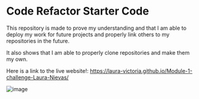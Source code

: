 # Code Refactor Starter Code

This repository is made to prove my understanding and that I am able to deploy my work for future projects and properly link others to my repositories in the future.

It also shows that I am able to properly clone repositories and make them my own.

Here is a link to the live website!:
  https://laura-victoria.github.io/Module-1-challenge-Laura-Nievas/

![image](https://user-images.githubusercontent.com/112923011/195467715-aaa132ee-6a33-49be-bacf-aabae3d88904.png)
